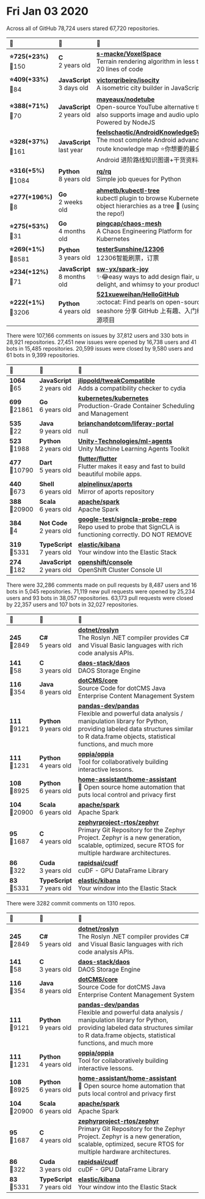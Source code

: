 # Fri Jan 03 2020

Across all of GitHub 78,724 users stared 
67,720 repositories. 

| :page_with_curl: | :calendar: | :page_with_curl: |
| :--- | :--- | :--- |
| **:star:725(+23%)**<br>:twisted_rightwards_arrows:150 | **C**<br>2 years old | **[s-macke/VoxelSpace](https://github.com/s-macke/VoxelSpace)**<br>Terrain rendering algorithm in less than 20 lines of code |
| **:star:409(+33%)**<br>:twisted_rightwards_arrows:84 | **JavaScript**<br>3 days old | **[victorqribeiro/isocity](https://github.com/victorqribeiro/isocity)**<br>A isometric city builder in JavaScript |
| **:star:388(+71%)**<br>:twisted_rightwards_arrows:70 | **JavaScript**<br>2 years old | **[mayeaux/nodetube](https://github.com/mayeaux/nodetube)**<br>Open-source YouTube alternative that also supports image and audio uploads. Powered by NodeJS  |
| **:star:328(+37%)**<br>:twisted_rightwards_arrows:161 | **JavaScript**<br>last year | **[feelschaotic/AndroidKnowledgeSystem](https://github.com/feelschaotic/AndroidKnowledgeSystem)**<br>The most complete Android advanced route knowledge map ⭐️你想要的最全 Android 进阶路线知识图谱+干货资料收集🚀  |
| **:star:316(+5%)**<br>:twisted_rightwards_arrows:1084 | **Python**<br>8 years old | **[rq/rq](https://github.com/rq/rq)**<br>Simple job queues for Python |
| **:star:277(+196%)**<br>:twisted_rightwards_arrows:8 | **Go**<br>2 weeks old | **[ahmetb/kubectl-tree](https://github.com/ahmetb/kubectl-tree)**<br>kubectl plugin to browse Kubernetes object hierarchies as a tree 🎄 (using? star the repo!) |
| **:star:275(+53%)**<br>:twisted_rightwards_arrows:31 | **Go**<br>4 months old | **[pingcap/chaos-mesh](https://github.com/pingcap/chaos-mesh)**<br>A Chaos Engineering Platform for Kubernetes |
| **:star:269(+1%)**<br>:twisted_rightwards_arrows:8581 | **Python**<br>3 years old | **[testerSunshine/12306](https://github.com/testerSunshine/12306)**<br>12306智能刷票，订票 |
| **:star:234(+12%)**<br>:twisted_rightwards_arrows:71 | **JavaScript**<br>8 months old | **[sw-yx/spark-joy](https://github.com/sw-yx/spark-joy)**<br>✨😂easy ways to add design flair, user delight, and whimsy to your product. |
| **:star:222(+1%)**<br>:twisted_rightwards_arrows:3206 | **Python**<br>4 years old | **[521xueweihan/HelloGitHub](https://github.com/521xueweihan/HelloGitHub)**<br>:octocat: Find pearls on open-source seashore 分享 GitHub 上有趣、入门级的开源项目 |

There were 107,166 comments on issues by 37,812 users and 330 bots in 28,921 repositories.
27,451 new issues were opened by 16,738 users and 41 bots in 15,485 repositories.
20,599 issues were closed by 9,580 users and 61 bots in 9,399 repositories.

| :speech_balloon: | :calendar: | :page_with_curl: |
| :--- | :--- | :--- |
| **1064**<br>:twisted_rightwards_arrows:65 | **JavaScript**<br>2 years old | **[jlippold/tweakCompatible](https://github.com/jlippold/tweakCompatible)**<br>Adds a compatibility checker to cydia |
| **699**<br>:twisted_rightwards_arrows:21861 | **Go**<br>6 years old | **[kubernetes/kubernetes](https://github.com/kubernetes/kubernetes)**<br>Production-Grade Container Scheduling and Management |
| **535**<br>:twisted_rightwards_arrows:22 | **Java**<br>9 years old | **[brianchandotcom/liferay-portal](https://github.com/brianchandotcom/liferay-portal)**<br>null |
| **523**<br>:twisted_rightwards_arrows:1988 | **Python**<br>2 years old | **[Unity-Technologies/ml-agents](https://github.com/Unity-Technologies/ml-agents)**<br>Unity Machine Learning Agents Toolkit |
| **477**<br>:twisted_rightwards_arrows:10790 | **Dart**<br>5 years old | **[flutter/flutter](https://github.com/flutter/flutter)**<br>Flutter makes it easy and fast to build beautiful mobile apps. |
| **440**<br>:twisted_rightwards_arrows:673 | **Shell**<br>6 years old | **[alpinelinux/aports](https://github.com/alpinelinux/aports)**<br>Mirror of aports repository |
| **388**<br>:twisted_rightwards_arrows:20900 | **Scala**<br>6 years old | **[apache/spark](https://github.com/apache/spark)**<br>Apache Spark |
| **384**<br>:twisted_rightwards_arrows:4 | **Not Code**<br>2 years old | **[google-test/signcla-probe-repo](https://github.com/google-test/signcla-probe-repo)**<br>Repo used to probe that SignCLA is functioning correctly.  DO NOT REMOVE |
| **319**<br>:twisted_rightwards_arrows:5331 | **TypeScript**<br>7 years old | **[elastic/kibana](https://github.com/elastic/kibana)**<br>Your window into the Elastic Stack |
| **274**<br>:twisted_rightwards_arrows:182 | **JavaScript**<br>2 years old | **[openshift/console](https://github.com/openshift/console)**<br>OpenShift Cluster Console UI |

There were 32,286 comments made on pull requests by 8,487 users and 16 bots in 5,045 repositories.
71,119 new pull requests were opened by 25,234 users and 93 bots in 38,057 repositories.
63,173 pull requests were closed by 22,357 users and 107 bots in 32,027 repositories.

| :speech_balloon: | :calendar: | :page_with_curl: |
| :--- | :--- | :--- |
| **245**<br>:twisted_rightwards_arrows:2849 | **C#**<br>5 years old | **[dotnet/roslyn](https://github.com/dotnet/roslyn)**<br>The Roslyn .NET compiler provides C# and Visual Basic languages with rich code analysis APIs. |
| **141**<br>:twisted_rightwards_arrows:58 | **C**<br>3 years old | **[daos-stack/daos](https://github.com/daos-stack/daos)**<br>DAOS Storage Engine |
| **116**<br>:twisted_rightwards_arrows:354 | **Java**<br>8 years old | **[dotCMS/core](https://github.com/dotCMS/core)**<br>Source Code for dotCMS Java Enterprise Content Management System |
| **111**<br>:twisted_rightwards_arrows:9121 | **Python**<br>9 years old | **[pandas-dev/pandas](https://github.com/pandas-dev/pandas)**<br>Flexible and powerful data analysis / manipulation library for Python, providing labeled data structures similar to R data.frame objects, statistical functions, and much more |
| **111**<br>:twisted_rightwards_arrows:1231 | **Python**<br>4 years old | **[oppia/oppia](https://github.com/oppia/oppia)**<br>Tool for collaboratively building interactive lessons. |
| **108**<br>:twisted_rightwards_arrows:8925 | **Python**<br>6 years old | **[home-assistant/home-assistant](https://github.com/home-assistant/home-assistant)**<br>:house_with_garden: Open source home automation that puts local control and privacy first |
| **104**<br>:twisted_rightwards_arrows:20900 | **Scala**<br>6 years old | **[apache/spark](https://github.com/apache/spark)**<br>Apache Spark |
| **95**<br>:twisted_rightwards_arrows:1687 | **C**<br>4 years old | **[zephyrproject-rtos/zephyr](https://github.com/zephyrproject-rtos/zephyr)**<br>Primary Git Repository for the Zephyr Project. Zephyr is a new generation, scalable, optimized, secure RTOS for multiple hardware architectures. |
| **86**<br>:twisted_rightwards_arrows:322 | **Cuda**<br>3 years old | **[rapidsai/cudf](https://github.com/rapidsai/cudf)**<br>cuDF - GPU DataFrame Library |
| **83**<br>:twisted_rightwards_arrows:5331 | **TypeScript**<br>7 years old | **[elastic/kibana](https://github.com/elastic/kibana)**<br>Your window into the Elastic Stack |

There were 3282 commit comments on 1310 repos.

| :speech_balloon: | :calendar: | :page_with_curl: |
| :--- | :--- | :--- |
| **245**<br>:twisted_rightwards_arrows:2849 | **C#**<br>5 years old | **[dotnet/roslyn](https://github.com/dotnet/roslyn)**<br>The Roslyn .NET compiler provides C# and Visual Basic languages with rich code analysis APIs. |
| **141**<br>:twisted_rightwards_arrows:58 | **C**<br>3 years old | **[daos-stack/daos](https://github.com/daos-stack/daos)**<br>DAOS Storage Engine |
| **116**<br>:twisted_rightwards_arrows:354 | **Java**<br>8 years old | **[dotCMS/core](https://github.com/dotCMS/core)**<br>Source Code for dotCMS Java Enterprise Content Management System |
| **111**<br>:twisted_rightwards_arrows:9121 | **Python**<br>9 years old | **[pandas-dev/pandas](https://github.com/pandas-dev/pandas)**<br>Flexible and powerful data analysis / manipulation library for Python, providing labeled data structures similar to R data.frame objects, statistical functions, and much more |
| **111**<br>:twisted_rightwards_arrows:1231 | **Python**<br>4 years old | **[oppia/oppia](https://github.com/oppia/oppia)**<br>Tool for collaboratively building interactive lessons. |
| **108**<br>:twisted_rightwards_arrows:8925 | **Python**<br>6 years old | **[home-assistant/home-assistant](https://github.com/home-assistant/home-assistant)**<br>:house_with_garden: Open source home automation that puts local control and privacy first |
| **104**<br>:twisted_rightwards_arrows:20900 | **Scala**<br>6 years old | **[apache/spark](https://github.com/apache/spark)**<br>Apache Spark |
| **95**<br>:twisted_rightwards_arrows:1687 | **C**<br>4 years old | **[zephyrproject-rtos/zephyr](https://github.com/zephyrproject-rtos/zephyr)**<br>Primary Git Repository for the Zephyr Project. Zephyr is a new generation, scalable, optimized, secure RTOS for multiple hardware architectures. |
| **86**<br>:twisted_rightwards_arrows:322 | **Cuda**<br>3 years old | **[rapidsai/cudf](https://github.com/rapidsai/cudf)**<br>cuDF - GPU DataFrame Library |
| **83**<br>:twisted_rightwards_arrows:5331 | **TypeScript**<br>7 years old | **[elastic/kibana](https://github.com/elastic/kibana)**<br>Your window into the Elastic Stack |

